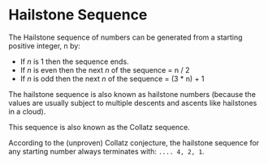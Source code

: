 # Hailstone Sequence
The Hailstone sequence of numbers can be generated from a starting positive integer, n by:

  * If   *n*   is     1     then the sequence ends.
  * If   *n*   is   even then the next   *n*   of the sequence   = n / 2
  * If   *n*   is   odd   then the next   *n*   of the sequence   = (3 * n) + 1

The hailstone sequence is also known as   hailstone numbers   (because the values are usually subject to multiple descents and ascents like hailstones in a cloud).

This sequence is also known as the Collatz sequence.

According to the (unproven) Collatz conjecture, the hailstone sequence for any starting number always terminates with: `.... 4, 2, 1`.
